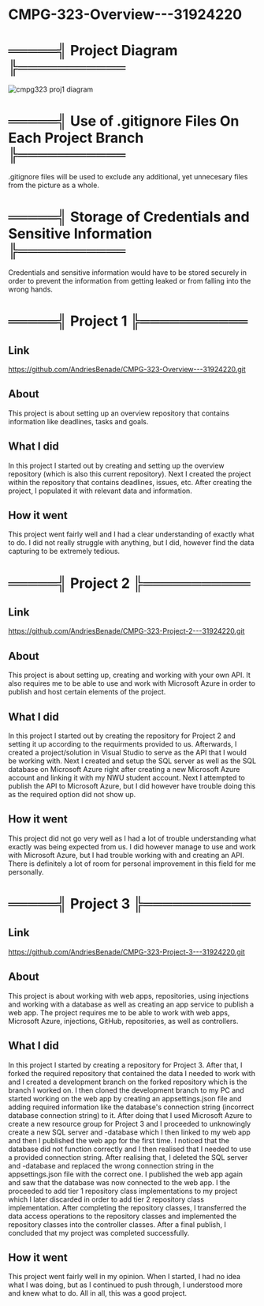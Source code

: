 # CMPG-323-Overview---31924220

# ═════╣ Project Diagram ╠═══════════
![cmpg323 proj1 diagram](https://user-images.githubusercontent.com/67644109/184879364-bbfc2960-c201-403f-99a1-2e2e8a5d9c98.png)
# ═════╣ Use of .gitignore Files On Each Project Branch ╠═══════════
.gitignore files will be used to exclude any additional, yet unnecesary files from the picture as a whole.
# ═════╣ Storage of Credentials and Sensitive Information ╠═══════════
Credentials and sensitive information would have to be stored securely in order to prevent the information from getting leaked or from falling into the wrong hands.

# ═════╣ Project 1 ╠═══════════
## Link
https://github.com/AndriesBenade/CMPG-323-Overview---31924220.git
## About
This project is about setting up an overview repository that contains information like deadlines, tasks and goals.
## What I did
In this project I started out by creating and setting up the overview repository (which is also this current repository). Next I created the project within the repository that contains deadlines, issues, etc. After creating the project, I populated it with relevant data and information.
## How it went
This project went fairly well and I had a clear understanding of exactly what to do. I did not really struggle with anything, but I did, however find the data capturing to be extremely tedious.

# ═════╣ Project 2 ╠═══════════
## Link
https://github.com/AndriesBenade/CMPG-323-Project-2---31924220.git
## About
This project is about setting up, creating and working with your own API. It also requires me to be able to use and work with Microsoft Azure in order to publish and host certain elements of the project.
## What I did
In this project I started out by creating the repository for Project 2 and setting it up according to the requirments provided to us. Afterwards, I created a project/solution in Visual Studio to serve as the API that I would be working with. Next I created and setup the SQL server as well as the SQL database on Microsoft Azure right after creating a new Microsoft Azure account and linking it with my NWU student account. Next I attempted to publish the API to Microsoft Azure, but I did however have trouble doing this as the required option did not show up.
## How it went
This project did not go very well as I had a lot of trouble understanding what exactly was being expected from us. I did however manage to use and work with Microsoft Azure, but I had trouble working with and creating an API. There is definitely a lot of room for personal improvement in this field for me personally.

# ═════╣ Project 3 ╠═══════════
## Link
https://github.com/AndriesBenade/CMPG-323-Project-3---31924220.git
## About
This project is about working with web apps, repositories, using injections and working with a database as well as creating an app service to publish a web app. The project requires me to be able to work with web apps, Microsoft Azure, injections, GitHub, repositories, as well as controllers.
## What I did
In this project I started by creating a repository for Project 3. After that, I forked the required repository that contained the data I needed to work with and I created a development branch on the forked repository which is the branch I worked on. I then cloned the development branch to my PC and started working on the web app by creating an appsettings.json file and adding required information like the database's connection string (incorrect database connection string) to it. After doing that I used Microsoft Azure to create a new resource group for Project 3 and I proceeded to unknowingly create a new SQL server and -database which I then linked to my web app and then I published the web app for the first time. I noticed that the database did not function correctly and I then realised that I needed to use a provided connection string. After realising that, I deleted the SQL server and -database and replaced the wrong connection string in the appsettings.json file with the correct one. I published the web app again and saw that the database was now connected to the web app. I the proceeded to add tier 1 repository class implementations to my project which I later discarded in order to add tier 2 repository class implementation. After completing the repository classes, I transferred the data access operations to the repository classes and implemented the repository classes into the controller classes. After a final publish, I concluded that my project was completed successfully.
## How it went
This project went fairly well in my opinion. When I started, I had no idea what I was doing, but as I continued to push through, I understood more and knew what to do. All in all, this was a good project.
